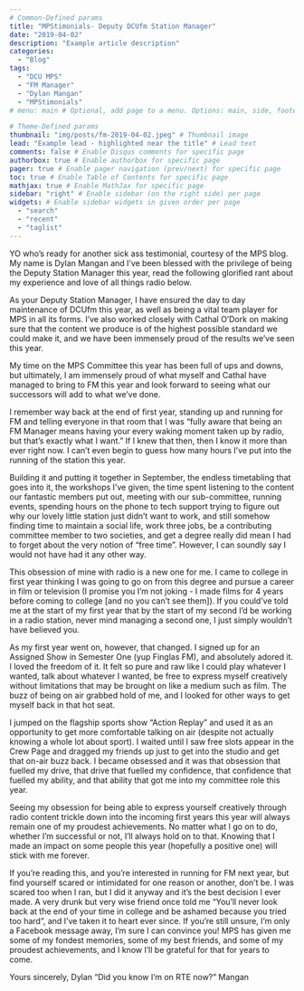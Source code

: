 ```yaml
---
# Common-Defined params
title: "MPStimonials- Deputy DCUfm Station Manager"
date: "2019-04-02"
description: "Example article description"
categories:
  - "Blog"
tags:
  - "DCU MPS"
  - "FM Manager"
  - "Dylan Mangan"
  - "MPStimonials"
# menu: main # Optional, add page to a menu. Options: main, side, footer

# Theme-Defined params
thumbnail: "img/posts/fm-2019-04-02.jpeg" # Thumbnail image
lead: "Example lead - highlighted near the title" # Lead text
comments: false # Enable Disqus comments for specific page
authorbox: true # Enable authorbox for specific page
pager: true # Enable pager navigation (prev/next) for specific page
toc: true # Enable Table of Contents for specific page
mathjax: true # Enable MathJax for specific page
sidebar: "right" # Enable sidebar (on the right side) per page
widgets: # Enable sidebar widgets in given order per page
  - "search"
  - "recent"
  - "taglist"
---
```


YO who’s ready for another sick ass testimonial, courtesy of the MPS blog. My name is Dylan Mangan and I’ve been blessed with the privilege of being the Deputy Station Manager this year, read the following glorified rant about my experience and love of all things radio below.

As your Deputy Station Manager, I have ensured the day to day maintenance of DCUfm this year, as well as being a vital team player for MPS in all its forms. I’ve also worked closely with Cathal O’Dork on making sure that the content we produce is of the highest possible standard we could make it, and we have been immensely proud of the results we’ve seen this year.

My time on the MPS Committee this year has been full of ups and downs, but ultimately, I am immensely proud of what myself and Cathal have managed to bring to FM this year and look forward to seeing what our successors will add to what we’ve done.

I remember way back at the end of first year, standing up and running for FM and telling everyone in that room that I was “fully aware that being an FM Manager means having your every waking moment taken up by radio, but that’s exactly what I want.” If I knew that then, then I know it more than ever right now. I can’t even begin to guess how many hours I’ve put into the running of the station this year.

Building it and putting it together in September, the endless timetabling that goes into it, the workshops I’ve given, the time spent listening to the content our fantastic members put out, meeting with our sub-committee, running events, spending hours on the phone to tech support trying to figure out why our lovely little station just didn’t want to work, and still somehow finding time to maintain a social life, work three jobs, be a contributing committee member to two societies, and get a degree really did mean I had to forget about the very notion of “free time”. However, I can soundly say I would not have had it any other way.

This obsession of mine with radio is a new one for me. I came to college in first year thinking I was going to go on from this degree and pursue a career in film or television (I promise you I’m not joking - I made films for 4 years before coming to college [and no you can’t see them]). If you could’ve told me at the start of my first year that by the start of my second I’d be working in a radio station, never mind managing a second one, I just simply wouldn’t have believed you. 

As my first year went on, however, that changed. I signed up for an Assigned Show in Semester One (yup Finglas FM), and absolutely adored it. I loved the freedom of it. It felt so pure and raw like I could play whatever I wanted, talk about whatever I wanted, be free to express myself creatively without limitations that may be brought on like a medium such as film. The buzz of being on air grabbed hold of me, and I looked for other ways to get myself back in that hot seat. 

I jumped on the flagship sports show “Action Replay” and used it as an opportunity to get more comfortable talking on air (despite not actually knowing a whole lot about sport). I waited until I saw free slots appear in the Crew Page and dragged my friends up just to get into the studio and get that on-air buzz back. I became obsessed and it was that obsession that fuelled my drive, that drive that fuelled my confidence, that confidence that fuelled my ability, and that ability that got me into my committee role this year. 

Seeing my obsession for being able to express yourself creatively through radio content trickle down into the incoming first years this year will always remain one of my proudest achievements. No matter what I go on to do, whether I’m successful or not, I’ll always hold on to that. Knowing that I made an impact on some people this year (hopefully a positive one) will stick with me forever.

If you’re reading this, and you’re interested in running for FM next year, but find yourself scared or intimidated for one reason or another, don’t be. I was scared too when I ran, but I did it anyway and it’s the best decision I ever made. A very drunk but very wise friend once told me “You’ll never look back at the end of your time in college and be ashamed because you tried too hard”, and I’ve taken it to heart ever since. If you’re still unsure, I’m only a Facebook message away, I’m sure I can convince you! MPS has given me some of my fondest memories, some of my best friends, and some of my proudest achievements, and I know I’ll be grateful for that for years to come. 


Yours sincerely, 
Dylan “Did you know I’m on RTE now?” Mangan